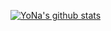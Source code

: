 

<!--
**yoji-nakamura/yoji-nakamura** is a ✨ _special_ ✨ repository because its `README.md` (this file) appears on your GitHub profile.

Here are some ideas to get you started:

- 🔭 I’m currently working on ...
- 🌱 I’m currently learning ...
- 👯 I’m looking to collaborate on ...
- 🤔 I’m looking for help with ...
- 💬 Ask me about ...
- 📫 How to reach me: ...
- 😄 Pronouns: ...
- ⚡ Fun fact: ...
-->
<!-- リポジトリステータス -->
[![YoNa's github stats](https://github-readme-stats.vercel.app/api?username=yoji-nakamura&hide=contribs&count_private=true&show_icons=true&theme=tokyonight)](https://github.com/yoji-nakamura/)

